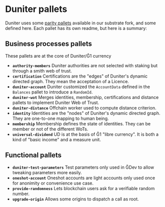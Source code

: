 # Duniter pallets

Duniter uses some [parity pallets](https://github.com/duniter/substrate/tree/master/frame) available in our substrate fork, and some defined here. Each pallet has its own readme, but here is a summary:

## Business processes pallets

These pallets are at the core of Duniter/Ğ1 currency

- **`authority-members`** Duniter authorities are not selected with staking but through a smith web of trust.
- **`certification`** Certifications are the "edges" of Duniter's dynamic directed graph. They mean the acceptation of a Licence.
- **`duniter-account`** Duniter customized the `AccountData` defined in the `Balances` pallet to introduce a `RandomId`.
- **`duniter-wot`** Merges identities, membership, certifications and distance pallets to implement Duniter Web of Trust.
- **`duniter-distance`** Offchain worker used to compute distance criterion.
- **`identity`** Identities are the "nodes" of Duniter's dynamic directed graph. They are one-to-one mapping to human being.
- **`membership`** Membership defines the state of identities. They can be member or not of the different WoTs.
- **`universal-dividend`** UD is at the basis of Ğ1 "libre currency". It is both a kind of "basic income" and a measure unit.

## Functional pallets

- **`duniter-test-parameters`** Test parameters only used in ĞDev to allow tweaking parameters more easily.
- **`oneshot-account`** Oneshot accounts are light accounts only used once for anonimity or convenience use case.
- **`provide-randomness`** Lets blockchain users ask for a verifiable random number.
- **`upgrade-origin`** Allows some origins to dispatch a call as root.